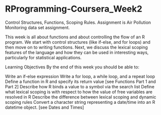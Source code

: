 # RProgramming-Coursera_Week2
Control Structures, Functions, Scoping Rules. Assignment is Air Pollution Monitoring data set assignment.

This week is all about functions and about controlling the flow of an R program. We start with control structures (like if-else, and for loops) and then move on to writing functions. Next, we discuss the lexical scoping features of the language and how they can be used in interesting ways, particularly for statistical applications.

Learning Objectives
By the end of this week you should be able to:

Write an if-else expression
Write a for loop, a while loop, and a repeat loop
Define a function in R and specify its return value [see Functions Part 1 and Part 2]
Describe how R binds a value to a symbol via the search list
Define what lexical scoping is with respect to how the value of free variables are resolved in R
Describe the difference between lexical scoping and dynamic scoping rules
Convert a character string representing a date/time into an R datetime object. [see Dates and Times]
